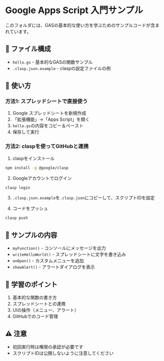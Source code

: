 # Google Apps Script 入門サンプル

このフォルダには、GASの基本的な使い方を学ぶためのサンプルコードが含まれています。

## 📁 ファイル構成

- `hello.gs` - 基本的なGASの関数サンプル
- `.clasp.json.example` - claspの設定ファイルの例

## 🚀 使い方

### 方法1: スプレッドシートで直接使う

1. Google スプレッドシートを新規作成
2. 「拡張機能」→「Apps Script」を開く
3. `hello.gs`の内容をコピー＆ペースト
4. 保存して実行

### 方法2: claspを使ってGitHubと連携

1. claspをインストール
```bash
npm install -g @google/clasp
```

2. Googleアカウントでログイン
```bash
clasp login
```

3. `.clasp.json.example`を`.clasp.json`にコピーして、スクリプトIDを設定

4. コードをプッシュ
```bash
clasp push
```

## 📝 サンプルの内容

- `myFunction()` - コンソールにメッセージを出力
- `writeHelloWorld()` - スプレッドシートに文字を書き込み
- `onOpen()` - カスタムメニューを追加
- `showAlert()` - アラートダイアログを表示

## 🎯 学習のポイント

1. 基本的な関数の書き方
2. スプレッドシートとの連携
3. UIの操作（メニュー、アラート）
4. GitHubでのコード管理

## ⚠️ 注意

- 初回実行時は権限の承認が必要です
- スクリプトIDは公開しないように注意してください